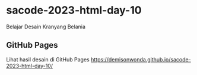 # sacode-2023-html-day-10
Belajar Desain Kranyang Belania

## GitHub Pages

Lihat hasil desain di GitHub Pages
https://demisonwonda.github.io/sacode-2023-html-day-10/

